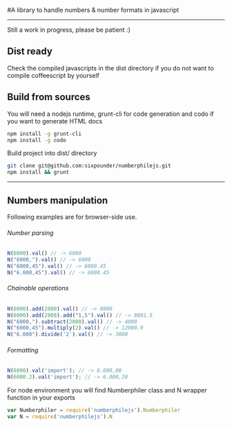 #A library to handle numbers & number formats in javascript
___
Still a work in progress, please be patient :)

## Dist ready
Check the compiled javascripts in the dist directory if you do not want to compile coffeescript by yourself

## Build from sources
You will need a nodejs runtime, grunt-cli for code generation and codo if you want to generate HTML docs
```bash
npm install -g grunt-cli
npm install -g codo
```
Build project into dist/ directory
```bash
git clone git@github.com:sixpounder/numberphilejs.git
npm install && grunt
```
___
## Numbers manipulation

Following examples are for browser-side use.

###### Number parsing
```javascript
N(6000).val() // -> 6000
N("6000,").val() // -> 6000
N("6000,45").val() // -> 6000.45
N("6.000,45").val() // -> 6000.45
```

###### Chainable operations
```javascript
N(6000).add(2000).val() // -> 8000
N(6000).add(2000).add("1,5").val() // -> 8001.5
N("6000,").subtract(2000).val() // -> 4000
N("6000,45").multiply(2).val() // -> 12000.9
N("6.000").divide('2').val() // -> 3000
```

###### Formatting
```javascript
N(6000).val('import'); // -> 6.000,00
N(6000.2).val('import'); // -> 6.000,20
```

For node environment you will find Numberphiler class and N wrapper function in your exports
```javascript
var Numberphiler = require('numberphilejs').Numberphiler
var N = require('numberphilejs').N
```